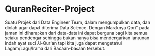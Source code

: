 # QuranReciter-Project

Suatu Projek dari Data Engineer Team, dalam mengumpulkan data, dan diolah agar dapat diterima Data Science. Dengan Maraknya Qori" pada jaman ini diharapkan dari data-data ini dapat berguna bagi kita semua selaku pendengar sehingga bukan hanya bisa mendengarkan lantunan indah ayat suci Al-Qur'an tapi kita juga dapat mengetahui Lagam/Lagu/Irama dari Bacaan-bacaan tersebut.
